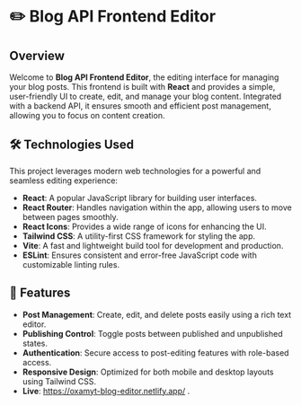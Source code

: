 # ✏️ Blog API Frontend Editor

## Overview

Welcome to **Blog API Frontend Editor**, the editing interface for managing your blog posts. This frontend is built with **React** and provides a simple, user-friendly UI to create, edit, and manage your blog content. Integrated with a backend API, it ensures smooth and efficient post management, allowing you to focus on content creation.

## 🛠 Technologies Used

This project leverages modern web technologies for a powerful and seamless editing experience:

- **React**: A popular JavaScript library for building user interfaces.
- **React Router**: Handles navigation within the app, allowing users to move between pages smoothly.
- **React Icons**: Provides a wide range of icons for enhancing the UI.
- **Tailwind CSS**: A utility-first CSS framework for styling the app.
- **Vite**: A fast and lightweight build tool for development and production.
- **ESLint**: Ensures consistent and error-free JavaScript code with customizable linting rules.

## 🎯 Features

- **Post Management**: Create, edit, and delete posts easily using a rich text editor.
- **Publishing Control**: Toggle posts between published and unpublished states.
- **Authentication**: Secure access to post-editing features with role-based access.
- **Responsive Design**: Optimized for both mobile and desktop layouts using Tailwind CSS.
- **Live**: https://oxamyt-blog-editor.netlify.app/ .
